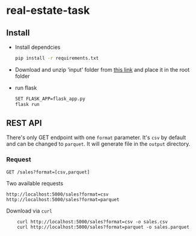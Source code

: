 # real-estate-task

## Install

- Install dependcies
  
    ```bash
    pip install -r requirements.txt
    ```

- Download and unzip 'input' folder from [this link](https://drive.google.com/drive/folders/1dw7EV9WaYRsb5I7eTJbnRLexWEB-JKkw?usp=sharing) and place it in the root folder

- run flask
    ```bash
    SET FLASK_APP=flask_app.py
    flask run
    ```

## REST API

There's only GET endpoint with one `format` parameter. It's `csv` by default and can be changed to `parquet`.
It will generate file in the `output` directory.

### Request

`GET /sales?format=[csv,parquet]`

Two available requests
```
http://localhost:5000/sales?format=csv
http://localhost:5000/sales?format=parquet
```

Download via `curl`
```
    curl http://localhost:5000/sales?format=csv -o sales.csv
    curl http://localhost:5000/sales?format=parquet -o sales.parquet
```